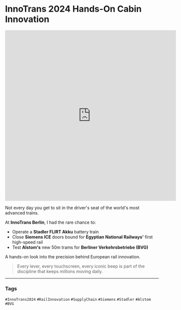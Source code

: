 # InnoTrans 2024 Hands-On Cabin Innovation

<iframe src="https://youtube.com/embed/jRURg6nlj2s" 
        width="560" height="560" 
        style="aspect-ratio: 9/16;"
        frameborder="0" 
        allowfullscreen></iframe>

Not every day you get to sit in the driver's seat of the world's most advanced trains.

At **InnoTrans Berlin**, I had the rare chance to:

- Operate a **Stadler FLIRT Akku** battery train  
- Close **Siemens ICE** doors bound for **Egyptian National Railways'** first high-speed rail  
- Test **Alstom's** new 50m trams for **Berliner Verkehrsbetriebe (BVG)**  

A hands-on look into the precision behind European rail innovation.

> Every lever, every touchscreen, every iconic beep is part of the discipline that keeps millions moving daily.

---

### Tags
`#InnoTrans2024` `#RailInnovation` `#SupplyChain` `#Siemens` `#Stadler` `#Alstom` `#BVG`
